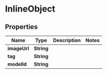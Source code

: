 

# InlineObject

## Properties

Name | Type | Description | Notes
------------ | ------------- | ------------- | -------------
**imageUrl** | **String** |  | 
**tag** | **String** |  | 
**modelId** | **String** |  | 



